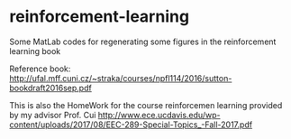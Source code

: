 # reinforcement-learning
Some MatLab codes for regenerating some figures in the reinforcement learning book

Reference book: http://ufal.mff.cuni.cz/~straka/courses/npfl114/2016/sutton-bookdraft2016sep.pdf

This is also the HomeWork for the course reinforcemen learning provided by my advisor Prof. Cui http://www.ece.ucdavis.edu/wp-content/uploads/2017/08/EEC-289-Special-Topics_-Fall-2017.pdf
